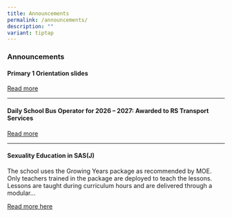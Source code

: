 ```yaml
---
title: Announcements
permalink: /announcements/
description: ""
variant: tiptap
---
```

<h3>Announcements</h3>
<h4>Primary 1 Orientation slides</h4>
<p><a href="https://www.saintandrewsjunior.moe.edu.sg/letters-and-updates/p1orientation2024/" rel="noopener noreferrer nofollow" target="_blank">Read more</a>
</p>
<hr>
<h4>Daily School Bus Operator for 2026 – 2027: Awarded to RS Transport Services</h4>
<p><a href="https://www.saintandrewsjunior.moe.edu.sg/announcements-daily-school-bus-operator-for-2024-2025" rel="noopener noreferrer nofollow" target="_blank">Read more</a>
</p>
<hr>
<h4></h4>
<h4>Sexuality Education in SAS(J)</h4>
<p>The school uses the Growing Years package as recommended by MOE. Only
teachers trained in the package are deployed to teach the lessons. Lessons
are taught during curriculum hours and are delivered through a modular...</p>
<p><a href="https://staging.dnfzur975cvj1.amplifyapp.com/committee/Character-Education/sexuality-education/" rel="noopener noreferrer nofollow" target="_blank">Read more here</a>
</p>